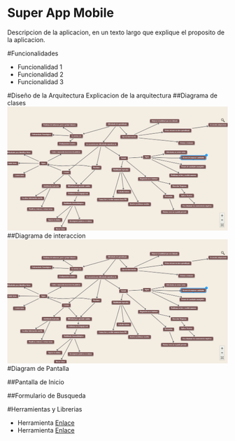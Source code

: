 # Super App Mobile
Descripcion de la aplicacion, en un texto largo que explique el proposito de la aplicacion.

#Funcionalidades

- Funcionalidad 1
- Funcionalidad 2
- Funcionalidad 3

#Diseño de la Arquitectura
Explicacion de la arquitectura
##Diagrama de clases
![Descripcion de la imagen](img/diagrama.png)
##Diagrama de interaccion
![Descripcion de la imagen](img/diagrama.png)
#Diagram de Pantalla

##Pantalla de Inicio

##Formulario de Busqueda

#Herramientas y Librerias
- Herramienta [Enlace](http://)
- Herramienta [Enlace](http://)







